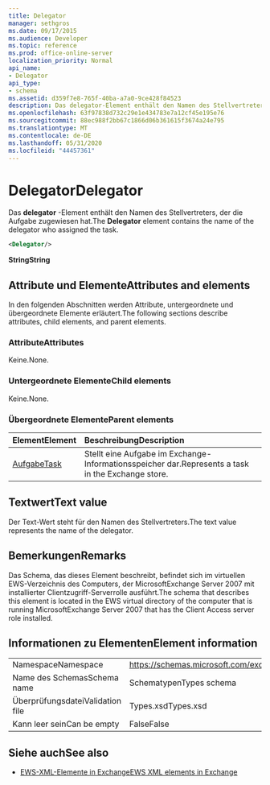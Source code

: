 ```yaml
---
title: Delegator
manager: sethgros
ms.date: 09/17/2015
ms.audience: Developer
ms.topic: reference
ms.prod: office-online-server
localization_priority: Normal
api_name:
- Delegator
api_type:
- schema
ms.assetid: d359f7e8-765f-40ba-a7a0-9ce428f84523
description: Das delegator-Element enthält den Namen des Stellvertreters, der die Aufgabe zugewiesen hat.
ms.openlocfilehash: 63f97838d732c29e1e434783e7a12cf45e195e76
ms.sourcegitcommit: 88ec988f2bb67c1866d06b361615f3674a24e795
ms.translationtype: MT
ms.contentlocale: de-DE
ms.lasthandoff: 05/31/2020
ms.locfileid: "44457361"
---
```

# <a name="delegator"></a><span data-ttu-id="f29a3-103">Delegator</span><span class="sxs-lookup"><span data-stu-id="f29a3-103">Delegator</span></span>

<span data-ttu-id="f29a3-104">Das **delegator** -Element enthält den Namen des Stellvertreters, der die Aufgabe zugewiesen hat.</span><span class="sxs-lookup"><span data-stu-id="f29a3-104">The **Delegator** element contains the name of the delegator who assigned the task.</span></span> 
  
```xml
<Delegator/>
```

<span data-ttu-id="f29a3-105">**String**</span><span class="sxs-lookup"><span data-stu-id="f29a3-105">**String**</span></span>

## <a name="attributes-and-elements"></a><span data-ttu-id="f29a3-106">Attribute und Elemente</span><span class="sxs-lookup"><span data-stu-id="f29a3-106">Attributes and elements</span></span>

<span data-ttu-id="f29a3-107">In den folgenden Abschnitten werden Attribute, untergeordnete und übergeordnete Elemente erläutert.</span><span class="sxs-lookup"><span data-stu-id="f29a3-107">The following sections describe attributes, child elements, and parent elements.</span></span>
  
### <a name="attributes"></a><span data-ttu-id="f29a3-108">Attribute</span><span class="sxs-lookup"><span data-stu-id="f29a3-108">Attributes</span></span>

<span data-ttu-id="f29a3-109">Keine.</span><span class="sxs-lookup"><span data-stu-id="f29a3-109">None.</span></span>
  
### <a name="child-elements"></a><span data-ttu-id="f29a3-110">Untergeordnete Elemente</span><span class="sxs-lookup"><span data-stu-id="f29a3-110">Child elements</span></span>

<span data-ttu-id="f29a3-111">Keine.</span><span class="sxs-lookup"><span data-stu-id="f29a3-111">None.</span></span>
  
### <a name="parent-elements"></a><span data-ttu-id="f29a3-112">Übergeordnete Elemente</span><span class="sxs-lookup"><span data-stu-id="f29a3-112">Parent elements</span></span>

|<span data-ttu-id="f29a3-113">**Element**</span><span class="sxs-lookup"><span data-stu-id="f29a3-113">**Element**</span></span>|<span data-ttu-id="f29a3-114">**Beschreibung**</span><span class="sxs-lookup"><span data-stu-id="f29a3-114">**Description**</span></span>|
|:-----|:-----|
|[<span data-ttu-id="f29a3-115">Aufgabe</span><span class="sxs-lookup"><span data-stu-id="f29a3-115">Task</span></span>](task.md) <br/> |<span data-ttu-id="f29a3-116">Stellt eine Aufgabe im Exchange-Informationsspeicher dar.</span><span class="sxs-lookup"><span data-stu-id="f29a3-116">Represents a task in the Exchange store.</span></span>  <br/> |
   
## <a name="text-value"></a><span data-ttu-id="f29a3-117">Textwert</span><span class="sxs-lookup"><span data-stu-id="f29a3-117">Text value</span></span>

<span data-ttu-id="f29a3-118">Der Text-Wert steht für den Namen des Stellvertreters.</span><span class="sxs-lookup"><span data-stu-id="f29a3-118">The text value represents the name of the delegator.</span></span>
  
## <a name="remarks"></a><span data-ttu-id="f29a3-119">Bemerkungen</span><span class="sxs-lookup"><span data-stu-id="f29a3-119">Remarks</span></span>

<span data-ttu-id="f29a3-120">Das Schema, das dieses Element beschreibt, befindet sich im virtuellen EWS-Verzeichnis des Computers, der MicrosoftExchange Server 2007 mit installierter Clientzugriff-Serverrolle ausführt.</span><span class="sxs-lookup"><span data-stu-id="f29a3-120">The schema that describes this element is located in the EWS virtual directory of the computer that is running MicrosoftExchange Server 2007 that has the Client Access server role installed.</span></span>
  
## <a name="element-information"></a><span data-ttu-id="f29a3-121">Informationen zu Elementen</span><span class="sxs-lookup"><span data-stu-id="f29a3-121">Element information</span></span>

|||
|:-----|:-----|
|<span data-ttu-id="f29a3-122">Namespace</span><span class="sxs-lookup"><span data-stu-id="f29a3-122">Namespace</span></span>  <br/> |https://schemas.microsoft.com/exchange/services/2006/types  <br/> |
|<span data-ttu-id="f29a3-123">Name des Schemas</span><span class="sxs-lookup"><span data-stu-id="f29a3-123">Schema name</span></span>  <br/> |<span data-ttu-id="f29a3-124">Schematypen</span><span class="sxs-lookup"><span data-stu-id="f29a3-124">Types schema</span></span>  <br/> |
|<span data-ttu-id="f29a3-125">Überprüfungsdatei</span><span class="sxs-lookup"><span data-stu-id="f29a3-125">Validation file</span></span>  <br/> |<span data-ttu-id="f29a3-126">Types.xsd</span><span class="sxs-lookup"><span data-stu-id="f29a3-126">Types.xsd</span></span>  <br/> |
|<span data-ttu-id="f29a3-127">Kann leer sein</span><span class="sxs-lookup"><span data-stu-id="f29a3-127">Can be empty</span></span>  <br/> |<span data-ttu-id="f29a3-128">False</span><span class="sxs-lookup"><span data-stu-id="f29a3-128">False</span></span>  <br/> |
   
## <a name="see-also"></a><span data-ttu-id="f29a3-129">Siehe auch</span><span class="sxs-lookup"><span data-stu-id="f29a3-129">See also</span></span>

- [<span data-ttu-id="f29a3-130">EWS-XML-Elemente in Exchange</span><span class="sxs-lookup"><span data-stu-id="f29a3-130">EWS XML elements in Exchange</span></span>](ews-xml-elements-in-exchange.md)

